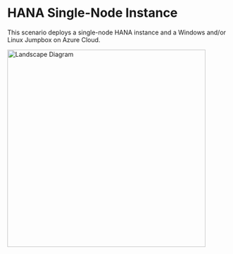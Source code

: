 # HANA Single-Node Instance

This scenario deploys a single-node HANA instance and a Windows and/or Linux Jumpbox on Azure Cloud.

<img src="https://user-images.githubusercontent.com/5745963/62170531-ab2d8a00-b2f9-11e9-95a3-e0407d368f0c.png" alt="Landscape Diagram" width="450"/>
